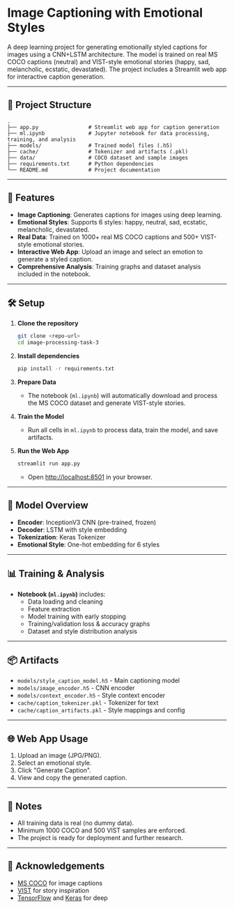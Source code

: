# Image Captioning with Emotional Styles

A deep learning project for generating emotionally styled captions for images using a CNN+LSTM architecture. The model is trained on real MS COCO captions (neutral) and VIST-style emotional stories (happy, sad, melancholic, ecstatic, devastated). The project includes a Streamlit web app for interactive caption generation.

---

## 📂 Project Structure

```
.
├── app.py                # Streamlit web app for caption generation
├── ml.ipynb              # Jupyter notebook for data processing, training, and analysis
├── models/               # Trained model files (.h5)
├── cache/                # Tokenizer and artifacts (.pkl)
├── data/                 # COCO dataset and sample images
├── requirements.txt      # Python dependencies
└── README.md             # Project documentation
```

---

## 🚀 Features

- **Image Captioning**: Generates captions for images using deep learning.
- **Emotional Styles**: Supports 6 styles: happy, neutral, sad, ecstatic, melancholic, devastated.
- **Real Data**: Trained on 1000+ real MS COCO captions and 500+ VIST-style emotional stories.
- **Interactive Web App**: Upload an image and select an emotion to generate a styled caption.
- **Comprehensive Analysis**: Training graphs and dataset analysis included in the notebook.

---

## 🛠️ Setup

1. **Clone the repository**
    ```bash
    git clone <repo-url>
    cd image-processing-task-3
    ```

2. **Install dependencies**
    ```bash
    pip install -r requirements.txt
    ```

3. **Prepare Data**
    - The notebook (`ml.ipynb`) will automatically download and process the MS COCO dataset and generate VIST-style stories.

4. **Train the Model**
    - Run all cells in `ml.ipynb` to process data, train the model, and save artifacts.

5. **Run the Web App**
    ```bash
    streamlit run app.py
    ```
    - Open [http://localhost:8501](http://localhost:8501) in your browser.

---

## 🧠 Model Overview

- **Encoder**: InceptionV3 CNN (pre-trained, frozen)
- **Decoder**: LSTM with style embedding
- **Tokenization**: Keras Tokenizer
- **Emotional Style**: One-hot embedding for 6 styles

---

## 📊 Training & Analysis

- **Notebook (`ml.ipynb`)** includes:
    - Data loading and cleaning
    - Feature extraction
    - Model training with early stopping
    - Training/validation loss & accuracy graphs
    - Dataset and style distribution analysis

---

## 📦 Artifacts

- `models/style_caption_model.h5` - Main captioning model
- `models/image_encoder.h5` - CNN encoder
- `models/context_encoder.h5` - Style context encoder
- `cache/caption_tokenizer.pkl` - Tokenizer for text
- `cache/caption_artifacts.pkl` - Style mappings and config

---

## 🌐 Web App Usage

1. Upload an image (JPG/PNG).
2. Select an emotional style.
3. Click "Generate Caption".
4. View and copy the generated caption.

---

## 📑 Notes

- All training data is real (no dummy data).
- Minimum 1000 COCO and 500 VIST samples are enforced.
- The project is ready for deployment and further research.

---

## 🤝 Acknowledgements

- [MS COCO](https://cocodataset.org/) for image captions
- [VIST](https://visionandlanguage.net/VIST/) for story inspiration
- [TensorFlow](https://www.tensorflow.org/) and [Keras](https://keras.io/) for deep
